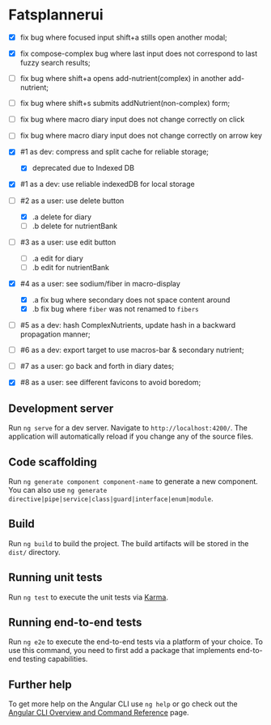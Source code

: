 # Fatsplannerui

- [X] fix bug where focused input shift+a stills open another modal;
- [X] fix compose-complex bug where last input does not correspond to last fuzzy search results;
- [ ] fix bug where shift+a opens add-nutrient(complex) in another add-nutrient;
- [ ] fix bug where shift+s submits addNutrient(non-complex) form;
- [ ] fix bug where macro diary input does not change correctly on click
- [ ] fix bug where macro diary input does not change correctly on arrow key
- [X] #1 as dev: compress and split cache for reliable storage;
  - [X] deprecated due to Indexed DB
- [X] #1 as a dev: use reliable indexedDB for local storage
- [ ] #2 as a user: use delete button
  - [X] .a delete for diary
  - [ ] .b delete for nutrientBank
- [ ] #3 as a user: use edit button
  - [ ] .a edit for diary
  - [ ] .b edit for nutrientBank
- [X] #4 as a user: see sodium/fiber in macro-display
  - [X] .a fix bug where secondary does not space content around
  - [X] .b fix bug where `fiber` was not renamed to `fibers`
- [ ] #5 as a dev: hash ComplexNutrients, update hash in a backward propagation manner;
- [ ] #6 as a dev: export target to use macros-bar & secondary nutrient;
- [ ] #7 as a user: go back and forth in diary dates;
- [X] #8 as a user: see different favicons to avoid boredom;


 

## Development server

Run `ng serve` for a dev server. Navigate to `http://localhost:4200/`. The application will automatically reload if you change any of the source files.

## Code scaffolding

Run `ng generate component component-name` to generate a new component. You can also use `ng generate directive|pipe|service|class|guard|interface|enum|module`.

## Build

Run `ng build` to build the project. The build artifacts will be stored in the `dist/` directory.

## Running unit tests

Run `ng test` to execute the unit tests via [Karma](https://karma-runner.github.io).

## Running end-to-end tests

Run `ng e2e` to execute the end-to-end tests via a platform of your choice. To use this command, you need to first add a package that implements end-to-end testing capabilities.

## Further help

To get more help on the Angular CLI use `ng help` or go check out the [Angular CLI Overview and Command Reference](https://angular.io/cli) page.

